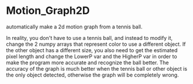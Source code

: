 # Motion_Graph2D
automatically make a 2d motion graph from a tennis ball.

In reality, you don't have to use a tennis ball, and instead to modify it, change the 2 numpy arrays that represent color to use a different object.
If the other object has a different size, you also need to get the estimated pixel length and change the LowerP var and the HigherP var in order to make the program more accurate and recognize the ball better. The accuracy of the graph is much better when the tennis ball or other object is the only object detected, otherwise the graph will be completely wrong.
